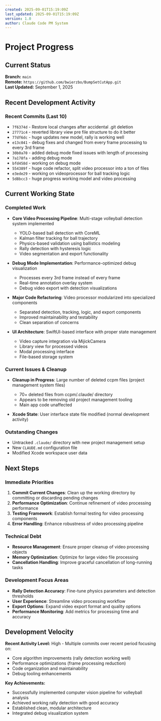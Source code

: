 ```yaml
---
created: 2025-09-01T15:19:09Z
last_updated: 2025-09-01T15:19:09Z
version: 1.0
author: Claude Code PM System
---
```


# Project Progress

## Current Status

**Branch:** `main`  
**Remote:** `https://github.com/bwierzbo/BumpSetCutApp.git`  
**Last Updated:** September 1, 2025

## Recent Development Activity

### Recent Commits (Last 10)
- `7f6374d` - Restore local changes after accidental .git deletion
- `27771c4` - reverted library view pre file structure to do it better  
- `77df6dc` - huge updates new model, rally is working well
- `e13c041` - debug fixes and changed from every frame processing to every 3rd frame
- `30b0a70` - added debug mode fixed issues with length of processing
- `7a178fa` - adding debug mode
- `bfd458d` - working on debug mode
- `554389f` - huge code refactor, split video processor into a ton of files
- `e3ede29` - working on videoprocessor for ball tracking logic
- `5d8bcc3` - huge progress working model and video processing

## Current Working State

### Completed Work
- **Core Video Processing Pipeline**: Multi-stage volleyball detection system implemented
  - YOLO-based ball detection with CoreML
  - Kalman filter tracking for ball trajectory
  - Physics-based validation using ballistics modeling
  - Rally detection with hysteresis logic
  - Video segmentation and export functionality

- **Debug Mode Implementation**: Performance-optimized debug visualization
  - Processes every 3rd frame instead of every frame
  - Real-time annotation overlay system
  - Debug video export with detection visualizations

- **Major Code Refactoring**: Video processor modularized into specialized components
  - Separated detection, tracking, logic, and export components
  - Improved maintainability and testability
  - Clean separation of concerns

- **UI Architecture**: SwiftUI-based interface with proper state management
  - Video capture integration via MijickCamera
  - Library view for processed videos
  - Modal processing interface
  - File-based storage system

### Current Issues & Cleanup
- **Cleanup in Progress**: Large number of deleted ccpm files (project management system files)
  - 70+ deleted files from ccpm/.claude/ directory
  - Appears to be removing old project management tooling
  - Main app code unaffected

- **Xcode State**: User interface state file modified (normal development activity)

### Outstanding Changes
- Untracked `.claude/` directory with new project management setup
- New `CLAUDE.md` configuration file
- Modified Xcode workspace user data

## Next Steps

### Immediate Priorities
1. **Commit Current Changes**: Clean up the working directory by committing or discarding pending changes
2. **Performance Optimization**: Continue refinement of video processing performance
3. **Testing Framework**: Establish formal testing for video processing components
4. **Error Handling**: Enhance robustness of video processing pipeline

### Technical Debt
- **Resource Management**: Ensure proper cleanup of video processing objects
- **Memory Optimization**: Optimize for large video file processing
- **Cancellation Handling**: Improve graceful cancellation of long-running tasks

### Development Focus Areas
- **Rally Detection Accuracy**: Fine-tune physics parameters and detection thresholds
- **User Experience**: Streamline video processing workflow
- **Export Options**: Expand video export format and quality options
- **Performance Monitoring**: Add metrics for processing time and accuracy

## Development Velocity

**Recent Activity Level:** High - Multiple commits over recent period focusing on:
- Core algorithm improvements (rally detection working well)
- Performance optimizations (frame processing reduction)
- Code organization and maintainability
- Debug tooling enhancements

**Key Achievements:**
- Successfully implemented computer vision pipeline for volleyball analysis
- Achieved working rally detection with good accuracy
- Established clean, modular architecture
- Integrated debug visualization system